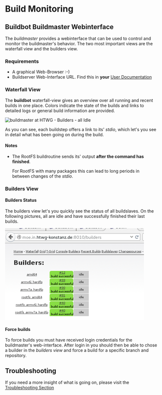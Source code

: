 # Build Monitoring


## Buildbot Buildmaster Webinterface
The *buildmaster* provides a webinterface that can be used to control and
monitor the buildmaster's behavior. The two most important views are the
waterfall view and the builders view.

### Requirements
* A graphical Web-Browser :-)
* Buildserver Web-Interface URL. Find this in **your** [User
  Documentation](../../setup/post-install/user-documentation.md)

### Waterfall View
The **buildbot** waterfall-view gives an overview over all running and recent
builds in one place. Colors indicate the state of the builds and links to
detailed logs or general build information are provided.

![buildmaster at HTWG - Builders - all
Idle](usage/common/img/buildmaster_waterfall_rootfs-builds.png)

As you can see, each buildstep offers a link to its' *stdio*, which let's you
see in detail what has been going on during the build.

#### Notes
* The RootFS buildroutine sends its' output **after the command has finished**.

  For RootFS with many packages this can lead to long periods in between changes
  of the *stdio*.

### Builders View

#### Builders Status
The builders view let's you quickly see the status of all buildslaves.
On the following pictures, all are idle and have successfully finished their
last builds.

![buildmaster at HTWG - Builders - all Idle](usage/common/img/buildmaster_builders_view.png)

#### Force builds
To force builds you must have received login credentials for the buildmaster's
web-interface. After login in you should then be able to chose a builder 
in the *builders view* and force a build for a specific branch and repository.

## Troubleshooting
If you need a more insight of what is going on, please visit the
[Troubleshooting Section](../../troubleshooting/troubleshooting.md)
